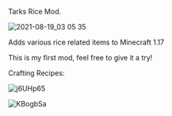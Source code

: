 Tarks Rice Mod.

![2021-08-19_03 05 35](https://user-images.githubusercontent.com/41029975/129996278-95ed5b1b-df1d-405f-8e87-ff3752632f56.png)

Adds various rice related items to Minecraft 1.17

This is my first mod, feel free to give it a try!

Crafting Recipes:


![j6UHp65](https://user-images.githubusercontent.com/41029975/130338366-d14e6b74-5681-477f-83d5-9a1e6d9fc5d5.png)


![KBogbSa](https://user-images.githubusercontent.com/41029975/130338369-1400196a-955e-45f0-b3db-4df734b4e0f1.png)


